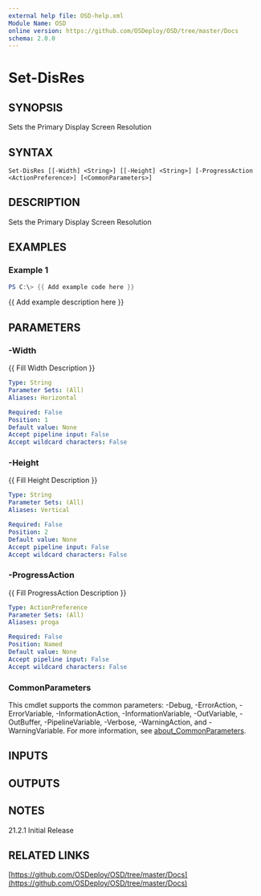 ```yaml
---
external help file: OSD-help.xml
Module Name: OSD
online version: https://github.com/OSDeploy/OSD/tree/master/Docs
schema: 2.0.0
---
```


# Set-DisRes

## SYNOPSIS
Sets the Primary Display Screen Resolution

## SYNTAX

```
Set-DisRes [[-Width] <String>] [[-Height] <String>] [-ProgressAction <ActionPreference>] [<CommonParameters>]
```

## DESCRIPTION
Sets the Primary Display Screen Resolution

## EXAMPLES

### Example 1
```powershell
PS C:\> {{ Add example code here }}
```

{{ Add example description here }}

## PARAMETERS

### -Width
{{ Fill Width Description }}

```yaml
Type: String
Parameter Sets: (All)
Aliases: Horizontal

Required: False
Position: 1
Default value: None
Accept pipeline input: False
Accept wildcard characters: False
```

### -Height
{{ Fill Height Description }}

```yaml
Type: String
Parameter Sets: (All)
Aliases: Vertical

Required: False
Position: 2
Default value: None
Accept pipeline input: False
Accept wildcard characters: False
```

### -ProgressAction
{{ Fill ProgressAction Description }}

```yaml
Type: ActionPreference
Parameter Sets: (All)
Aliases: proga

Required: False
Position: Named
Default value: None
Accept pipeline input: False
Accept wildcard characters: False
```

### CommonParameters
This cmdlet supports the common parameters: -Debug, -ErrorAction, -ErrorVariable, -InformationAction, -InformationVariable, -OutVariable, -OutBuffer, -PipelineVariable, -Verbose, -WarningAction, and -WarningVariable. For more information, see [about_CommonParameters](http://go.microsoft.com/fwlink/?LinkID=113216).

## INPUTS

## OUTPUTS

## NOTES
21.2.1 Initial Release

## RELATED LINKS

[https://github.com/OSDeploy/OSD/tree/master/Docs](https://github.com/OSDeploy/OSD/tree/master/Docs)

